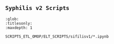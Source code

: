 ## `Syphilis v2 Scripts`


```{toctree}
:glob:
:titlesonly:
:maxdepth: 1

SCRIPTS_ETL_OMOP/ELT_SCRIPTS/sifilisv1/*.ipynb
